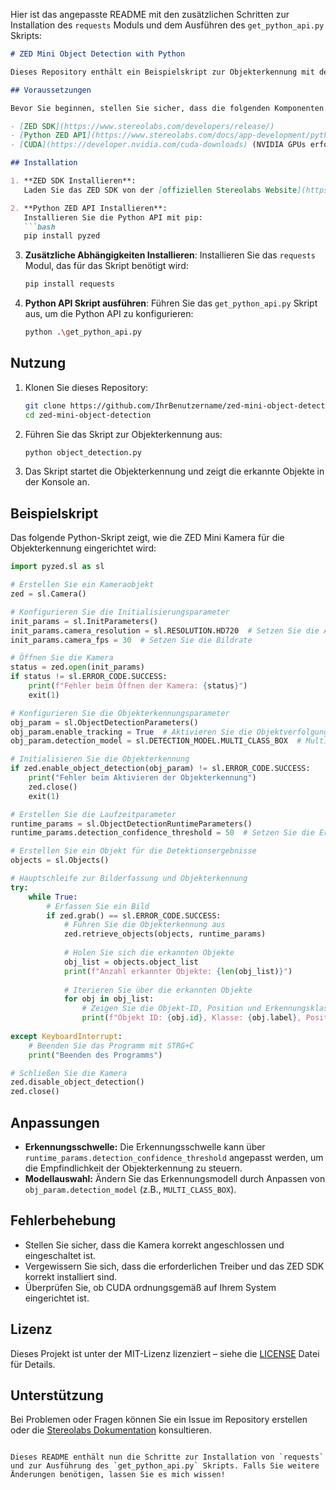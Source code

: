 Hier ist das angepasste README mit den zusätzlichen Schritten zur Installation des `requests` Moduls und dem Ausführen des `get_python_api.py` Skripts:

```markdown
# ZED Mini Object Detection with Python

Dieses Repository enthält ein Beispielskript zur Objekterkennung mit der ZED Mini Kamera und der Python API von Stereolabs. Die Anleitung beschreibt, wie die Kamera initialisiert wird, wie die Objekterkennung aktiviert und wie erkannte Objekte angezeigt werden.

## Voraussetzungen

Bevor Sie beginnen, stellen Sie sicher, dass die folgenden Komponenten auf Ihrem System installiert sind:

- [ZED SDK](https://www.stereolabs.com/developers/release/)
- [Python ZED API](https://www.stereolabs.com/docs/app-development/python/install/)
- [CUDA](https://developer.nvidia.com/cuda-downloads) (NVIDIA GPUs erforderlich)

## Installation

1. **ZED SDK Installieren**:
   Laden Sie das ZED SDK von der [offiziellen Stereolabs Website](https://www.stereolabs.com/developers/release/) herunter und installieren Sie es gemäß den Anweisungen für Ihr Betriebssystem.

2. **Python ZED API Installieren**:
   Installieren Sie die Python API mit pip:
   ```bash
   pip install pyzed
   ```

3. **Zusätzliche Abhängigkeiten Installieren**:
   Installieren Sie das `requests` Modul, das für das Skript benötigt wird:
   ```bash
   pip install requests
   ```

4. **Python API Skript ausführen**:
   Führen Sie das `get_python_api.py` Skript aus, um die Python API zu konfigurieren:
   ```bash
   python .\get_python_api.py
   ```

## Nutzung

1. Klonen Sie dieses Repository:
   ```bash
   git clone https://github.com/IhrBenutzername/zed-mini-object-detection.git
   cd zed-mini-object-detection
   ```

2. Führen Sie das Skript zur Objekterkennung aus:
   ```bash
   python object_detection.py
   ```

3. Das Skript startet die Objekterkennung und zeigt die erkannte Objekte in der Konsole an.

## Beispielskript

Das folgende Python-Skript zeigt, wie die ZED Mini Kamera für die Objekterkennung eingerichtet wird:

```python
import pyzed.sl as sl

# Erstellen Sie ein Kameraobjekt
zed = sl.Camera()

# Konfigurieren Sie die Initialisierungsparameter
init_params = sl.InitParameters()
init_params.camera_resolution = sl.RESOLUTION.HD720  # Setzen Sie die Auflösung
init_params.camera_fps = 30  # Setzen Sie die Bildrate

# Öffnen Sie die Kamera
status = zed.open(init_params)
if status != sl.ERROR_CODE.SUCCESS:
    print(f"Fehler beim Öffnen der Kamera: {status}")
    exit(1)

# Konfigurieren Sie die Objekterkennungsparameter
obj_param = sl.ObjectDetectionParameters()
obj_param.enable_tracking = True  # Aktivieren Sie die Objektverfolgung
obj_param.detection_model = sl.DETECTION_MODEL.MULTI_CLASS_BOX  # Multi-Klassen-Modell

# Initialisieren Sie die Objekterkennung
if zed.enable_object_detection(obj_param) != sl.ERROR_CODE.SUCCESS:
    print("Fehler beim Aktivieren der Objekterkennung")
    zed.close()
    exit(1)

# Erstellen Sie die Laufzeitparameter
runtime_params = sl.ObjectDetectionRuntimeParameters()
runtime_params.detection_confidence_threshold = 50  # Setzen Sie die Erkennungsschwelle

# Erstellen Sie ein Objekt für die Detektionsergebnisse
objects = sl.Objects()

# Hauptschleife zur Bilderfassung und Objekterkennung
try:
    while True:
        # Erfassen Sie ein Bild
        if zed.grab() == sl.ERROR_CODE.SUCCESS:
            # Führen Sie die Objekterkennung aus
            zed.retrieve_objects(objects, runtime_params)
            
            # Holen Sie sich die erkannten Objekte
            obj_list = objects.object_list
            print(f"Anzahl erkannter Objekte: {len(obj_list)}")
            
            # Iterieren Sie über die erkannten Objekte
            for obj in obj_list:
                # Zeigen Sie die Objekt-ID, Position und Erkennungsklasse an
                print(f"Objekt ID: {obj.id}, Klasse: {obj.label}, Position: {obj.position}, Konfidenz: {obj.confidence}")
            
except KeyboardInterrupt:
    # Beenden Sie das Programm mit STRG+C
    print("Beenden des Programms")

# Schließen Sie die Kamera
zed.disable_object_detection()
zed.close()
```

## Anpassungen

- **Erkennungsschwelle:** Die Erkennungsschwelle kann über `runtime_params.detection_confidence_threshold` angepasst werden, um die Empfindlichkeit der Objekterkennung zu steuern.
- **Modellauswahl:** Ändern Sie das Erkennungsmodell durch Anpassen von `obj_param.detection_model` (z.B., `MULTI_CLASS_BOX`).

## Fehlerbehebung

- Stellen Sie sicher, dass die Kamera korrekt angeschlossen und eingeschaltet ist.
- Vergewissern Sie sich, dass die erforderlichen Treiber und das ZED SDK korrekt installiert sind.
- Überprüfen Sie, ob CUDA ordnungsgemäß auf Ihrem System eingerichtet ist.

## Lizenz

Dieses Projekt ist unter der MIT-Lizenz lizenziert – siehe die [LICENSE](LICENSE) Datei für Details.

## Unterstützung

Bei Problemen oder Fragen können Sie ein Issue im Repository erstellen oder die [Stereolabs Dokumentation](https://www.stereolabs.com/docs/) konsultieren.
```

Dieses README enthält nun die Schritte zur Installation von `requests` und zur Ausführung des `get_python_api.py` Skripts. Falls Sie weitere Änderungen benötigen, lassen Sie es mich wissen!
